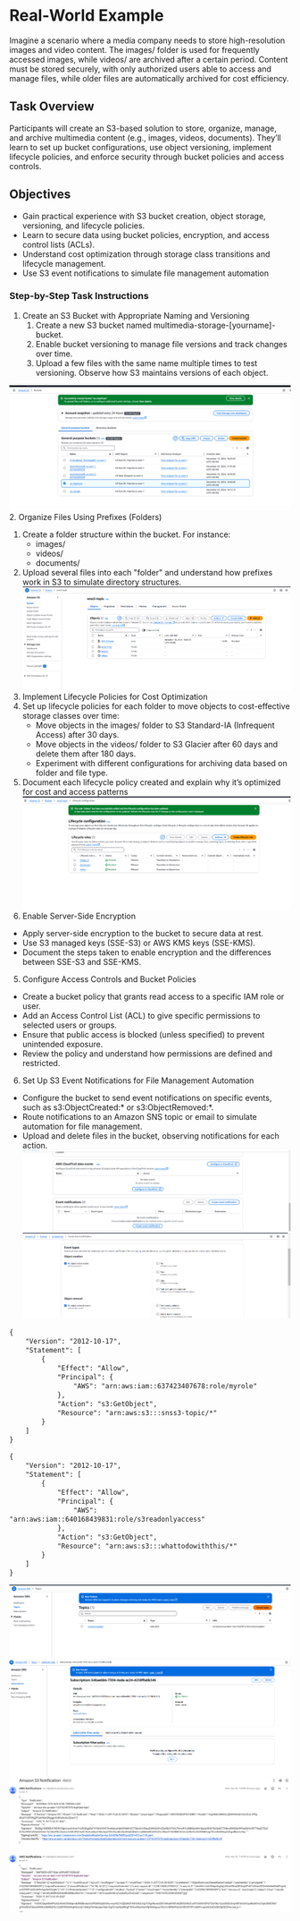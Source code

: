 # Real-World Example
Imagine a scenario where a media company needs to store high-resolution images and video content. The images/ folder is used for frequently accessed images, while videos/ are archived after a certain period. Content must be stored securely, with only authorized users able to access and manage files, while older files are automatically archived for cost efficiency.


## Task Overview
Participants will create an S3-based solution to store, organize, manage, and archive multimedia content (e.g., images, videos, documents). They’ll learn to set up bucket configurations, use object versioning, implement lifecycle policies, and enforce security through bucket policies and access controls.

## Objectives
* Gain practical experience with S3 bucket creation, object storage, versioning, and lifecycle policies.
* Learn to secure data using bucket policies, encryption, and access control lists (ACLs).
* Understand cost optimization through storage class transitions and lifecycle management.
* Use S3 event notifications to simulate file management automation

### Step-by-Step Task Instructions
1. Create an S3 Bucket with Appropriate Naming and Versioning
   1. Create a new S3 bucket named multimedia-storage-[yourname]-bucket.
   2. Enable bucket versioning to manage file versions and track changes over time.
   3. Upload a few files with the same name multiple times to test versioning. Observe how S3 maintains versions of each object.

![preview](./images/111.png)
2.	Organize Files Using Prefixes (Folders)
1. Create a folder structure within the bucket. For instance:
    * images/
    * videos/
    * documents/
2. Upload several files into each "folder" and understand how prefixes work in S3 to simulate directory structures.
 ![preview](./images/222.png)
3.	Implement Lifecycle Policies for Cost Optimization
   1. Set up lifecycle policies for each folder to move objects to cost-effective storage classes over time:
      * Move objects in the images/ folder to S3 Standard-IA (Infrequent Access) after 30 days.
      * Move objects in the videos/ folder to S3 Glacier after 60 days and delete them after 180 days.
      * Experiment with different configurations for archiving data based on folder and file type.
   2. Document each lifecycle policy created and explain why it’s optimized for cost and access patterns
![preview](./images/333.png)
4.	Enable Server-Side Encryption
   * Apply server-side encryption to the bucket to secure data at rest.
   * Use S3 managed keys (SSE-S3) or AWS KMS keys (SSE-KMS).
   * Document the steps taken to enable encryption and the differences between SSE-S3 and SSE-KMS.
5.	Configure Access Controls and Bucket Policies
   * Create a bucket policy that grants read access to a specific IAM role or user.
   * Add an Access Control List (ACL) to give specific permissions to selected users or groups.
   * Ensure that public access is blocked (unless specified) to prevent unintended exposure.
   * Review the policy and understand how permissions are defined and restricted.

6.	Set Up S3 Event Notifications for File Management Automation
   * Configure the bucket to send event notifications on specific events, such as s3:ObjectCreated:* or s3:ObjectRemoved:*.
   * Route notifications to an Amazon SNS topic or email to simulate automation for file management.
   * Upload and delete files in the bucket, observing notifications for each action.
![preview](./images/444.png)
![preview](./images/555.png)
```
{
    "Version": "2012-10-17",
    "Statement": [
        {
            "Effect": "Allow",
            "Principal": {
                "AWS": "arn:aws:iam::637423407678:role/myrole"
            },
            "Action": "s3:GetObject",
            "Resource": "arn:aws:s3:::snss3-topic/*"
        }
    ]
}
```
```
{
    "Version": "2012-10-17",
    "Statement": [
        {
            "Effect": "Allow",
            "Principal": {
                "AWS": "arn:aws:iam::640168439831:role/s3readonlyaccess"
            },
            "Action": "s3:GetObject",
            "Resource": "arn:aws:s3:::whattodowiththis/*"
        }
    ]
}
```
![preview](./images/666.png)
![preview](./images/777.png)
![preview](./images/888.png)